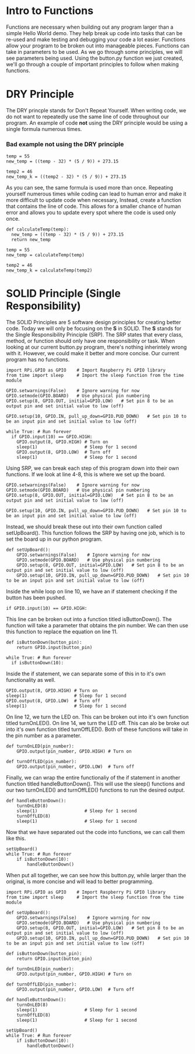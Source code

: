 # Intro to Functions
Functions are necessary when building out any program larger than a simple Hello World demo.  They help break up code into tasks that can be re-used and make testing and debugging your code a lot easier.  Functions allow your program to be broken out into manageable pieces.  Functions can take in parameters to be used.  As we go through some principles, we will see parameters being used.  Using the button.py function we just created, we'll go through a couple of important principles to follow when making functions.

# DRY Principle
The DRY princple stands for Don't Repeat Yourself.  When writing code, we do not want to repeatedly use the same line of code throughout our program.  An example of code **not** using the DRY principle would be using a single formula numerous times.
### Bad example not using the DRY principle
```
temp = 55
new_temp = ((temp - 32) * (5 / 9)) + 273.15

temp2 = 46 
new_temp_k = ((temp2 - 32) * (5 / 9)) + 273.15
```
As you can see, the same formula is used more than once.  Repeating yourself numerous times while coding can lead to human error and make it more difficult to update code when necessary,  Instead, create a function that contains the line of code.  This allows for a smaller chance of human error and allows you to update every spot where the code is used only once.
```
def calculateTemp(temp):
  new_temp = ((temp - 32) * (5 / 9)) + 273.15
  return new_temp
  
temp = 55
new_temp = calculateTemp(temp)

temp2 = 46
new_temp_k = calculateTemp(temp2)
```

# SOLID Principle (Single Responsibility)
The SOLID Principles are 5 software design principles for creating better code.  Today we will only be focusing on the **S** in SOLID.  The **S** stands for the Single Responsibility Principle (SRP).  The SRP states that every class, method, or function should only have one responsibility or task.  When looking at our current button.py program, there's nothing inherintely wrong with it.  However, we could make it better and more concise.  Our current program has no functions.
```
import RPi.GPIO as GPIO    # Import Raspberry Pi GPIO library
from time import sleep     # Import the sleep function from the time module

GPIO.setwarnings(False)    # Ignore warning for now
GPIO.setmode(GPIO.BOARD)   # Use physical pin numbering
GPIO.setup(8, GPIO.OUT, initial=GPIO.LOW)   # Set pin 8 to be an output pin and set initial value to low (off)

GPIO.setup(10, GPIO.IN, pull_up_down=GPIO.PUD_DOWN)   # Set pin 10 to be an input pin and set initial value to low (off)

while True: # Run forever
  if GPIO.input(10) == GPIO.HIGH:
    GPIO.output(8, GPIO.HIGH) # Turn on
    sleep(1)                  # Sleep for 1 second
    GPIO.output(8, GPIO.LOW)  # Turn off
    sleep(1)                  # Sleep for 1 second
```
Using SRP, we can break each step of this program down into their own functions.  If we look at line 4-8, this is where we set up the board.
```
GPIO.setwarnings(False)    # Ignore warning for now
GPIO.setmode(GPIO.BOARD)   # Use physical pin numbering
GPIO.setup(8, GPIO.OUT, initial=GPIO.LOW)   # Set pin 8 to be an output pin and set initial value to low (off)

GPIO.setup(10, GPIO.IN, pull_up_down=GPIO.PUD_DOWN)   # Set pin 10 to be an input pin and set initial value to low (off)
```
Instead, we should break these out into their own function called setUpBoard().  This function follows the SRP by having one job, which is to set the board up in our python program.
```
def setUpBoard():
    GPIO.setwarnings(False)    # Ignore warning for now
    GPIO.setmode(GPIO.BOARD)   # Use physical pin numbering
    GPIO.setup(8, GPIO.OUT, initial=GPIO.LOW)   # Set pin 8 to be an output pin and set initial value to low (off)
    GPIO.setup(10, GPIO.IN, pull_up_down=GPIO.PUD_DOWN)   # Set pin 10 to be an input pin and set initial value to low (off)
```
Inside the while loop on line 10, we have an if statement checking if the button has been pushed.
```
if GPIO.input(10) == GPIO.HIGH:
```
This line can be broken out into a function titled isButtonDown().  The function will take a parameter that obtains the pin number.  We can then use this function to replace the equation on line 11.
```
def isButtonDown(button_pin):
    return GPIO.input(button_pin)
    
while True: # Run forever
  if isButtonDown(10):
```
Inside the if statement, we can separate some of this in to it's own functionality as well.
```
GPIO.output(8, GPIO.HIGH) # Turn on
sleep(1)                  # Sleep for 1 second
GPIO.output(8, GPIO.LOW)  # Turn off
sleep(1)                  # Sleep for 1 second
```
On line 12, we turn the LED on.  This can be broken out into it's own function titled turnOnLED().  On line 14, we turn the LED off.  This can alo be broke out into it's own function titled turnOffLED().  Both of these functions will take in the pin number as a parameter.
```
def turnOnLED(pin_number):
    GPIO.output(pin_number, GPIO.HIGH) # Turn on

def turnOffLED(pin_number):
    GPIO.output(pin_number, GPIO.LOW)  # Turn off
```
Finally, we can wrap the entire functionaliy of the if statement in another function titled handleButtonDown().  This will use the sleep() functions and our two turnOnLED() and turnOffLED() functions to run the desired output.
```
def handleButtonDown():
    turnOnLED(8)
    sleep(1)                  # Sleep for 1 second
    turnOffLED(8)
    sleep(1)                  # Sleep for 1 second
```
Now that we have separated out the code into functions, we can call them like this.
```
setUpBoard()
while True: # Run forever
    if isButtonDown(10):
        handleButtonDown()
```
When put all together, we can see how this button.py, while larger than the original, is more concise and will lead to better programming.
```
import RPi.GPIO as GPIO    # Import Raspberry Pi GPIO library
from time import sleep     # Import the sleep function from the time module

def setUpBoard():
    GPIO.setwarnings(False)    # Ignore warning for now
    GPIO.setmode(GPIO.BOARD)   # Use physical pin numbering
    GPIO.setup(8, GPIO.OUT, initial=GPIO.LOW)   # Set pin 8 to be an output pin and set initial value to low (off)
    GPIO.setup(10, GPIO.IN, pull_up_down=GPIO.PUD_DOWN)   # Set pin 10 to be an input pin and set initial value to low (off)

def isButtonDown(button_pin):
    return GPIO.input(button_pin)

def turnOnLED(pin_number):
    GPIO.output(pin_number, GPIO.HIGH) # Turn on

def turnOffLED(pin_number):
    GPIO.output(pin_number, GPIO.LOW)  # Turn off
    
def handleButtonDown():
    turnOnLED(8)
    sleep(1)                  # Sleep for 1 second
    turnOffLED(8)
    sleep(1)                  # Sleep for 1 second

setUpBoard()
while True: # Run forever
    if isButtonDown(10):
        handleButtonDown()
```
